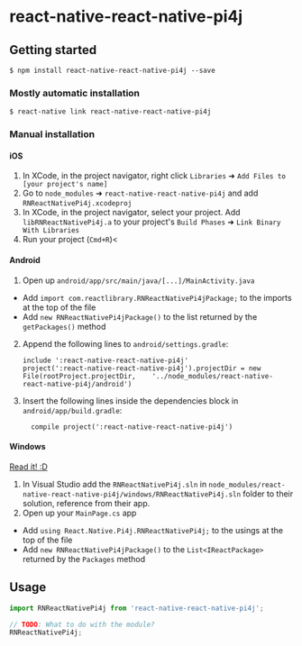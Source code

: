 
# react-native-react-native-pi4j

## Getting started

`$ npm install react-native-react-native-pi4j --save`

### Mostly automatic installation

`$ react-native link react-native-react-native-pi4j`

### Manual installation


#### iOS

1. In XCode, in the project navigator, right click `Libraries` ➜ `Add Files to [your project's name]`
2. Go to `node_modules` ➜ `react-native-react-native-pi4j` and add `RNReactNativePi4j.xcodeproj`
3. In XCode, in the project navigator, select your project. Add `libRNReactNativePi4j.a` to your project's `Build Phases` ➜ `Link Binary With Libraries`
4. Run your project (`Cmd+R`)<

#### Android

1. Open up `android/app/src/main/java/[...]/MainActivity.java`
  - Add `import com.reactlibrary.RNReactNativePi4jPackage;` to the imports at the top of the file
  - Add `new RNReactNativePi4jPackage()` to the list returned by the `getPackages()` method
2. Append the following lines to `android/settings.gradle`:
  	```
  	include ':react-native-react-native-pi4j'
  	project(':react-native-react-native-pi4j').projectDir = new File(rootProject.projectDir, 	'../node_modules/react-native-react-native-pi4j/android')
  	```
3. Insert the following lines inside the dependencies block in `android/app/build.gradle`:
  	```
      compile project(':react-native-react-native-pi4j')
  	```

#### Windows
[Read it! :D](https://github.com/ReactWindows/react-native)

1. In Visual Studio add the `RNReactNativePi4j.sln` in `node_modules/react-native-react-native-pi4j/windows/RNReactNativePi4j.sln` folder to their solution, reference from their app.
2. Open up your `MainPage.cs` app
  - Add `using React.Native.Pi4j.RNReactNativePi4j;` to the usings at the top of the file
  - Add `new RNReactNativePi4jPackage()` to the `List<IReactPackage>` returned by the `Packages` method


## Usage
```javascript
import RNReactNativePi4j from 'react-native-react-native-pi4j';

// TODO: What to do with the module?
RNReactNativePi4j;
```
  